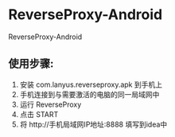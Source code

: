 # ReverseProxy-Android
ReverseProxy-Android
## 使用步骤:

1. 安装 com.lanyus.reverseproxy.apk 到手机上
2. 手机连接到与需要激活的电脑的同一局域网中
3. 运行 ReverseProxy
4. 点击 START
5. 将 http://手机局域网IP地址:8888 填写到idea中